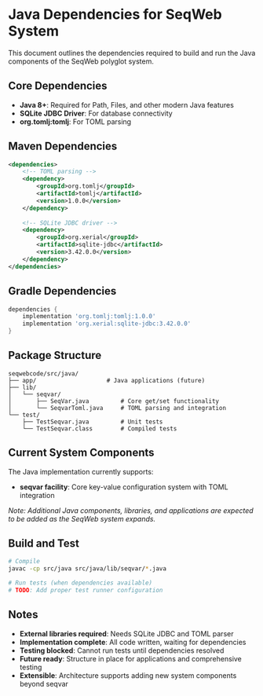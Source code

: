 # Java Dependencies for SeqWeb System

This document outlines the dependencies required to build and run the Java components of the SeqWeb polyglot system.

## Core Dependencies

- **Java 8+**: Required for Path, Files, and other modern Java features
- **SQLite JDBC Driver**: For database connectivity
- **org.tomlj:tomlj**: For TOML parsing

## Maven Dependencies

```xml
<dependencies>
    <!-- TOML parsing -->
    <dependency>
        <groupId>org.tomlj</groupId>
        <artifactId>tomlj</artifactId>
        <version>1.0.0</version>
    </dependency>
    
    <!-- SQLite JDBC driver -->
    <dependency>
        <groupId>org.xerial</groupId>
        <artifactId>sqlite-jdbc</artifactId>
        <version>3.42.0.0</version>
    </dependency>
</dependencies>
```

## Gradle Dependencies

```gradle
dependencies {
    implementation 'org.tomlj:tomlj:1.0.0'
    implementation 'org.xerial:sqlite-jdbc:3.42.0.0'
}
```

## Package Structure

```
seqwebcode/src/java/
├── app/                    # Java applications (future)
├── lib/
│   └── seqvar/
│       ├── SeqVar.java         # Core get/set functionality
│       └── SeqvarToml.java     # TOML parsing and integration
└── test/
    ├── TestSeqvar.java         # Unit tests
    └── TestSeqvar.class        # Compiled tests
```

## Current System Components

The Java implementation currently supports:

- **seqvar facility**: Core key-value configuration system with TOML integration

*Note: Additional Java components, libraries, and applications are expected to be added as the SeqWeb system expands.*

## Build and Test

```bash
# Compile
javac -cp src/java src/java/lib/seqvar/*.java

# Run tests (when dependencies available)
# TODO: Add proper test runner configuration
```

## Notes

- **External libraries required**: Needs SQLite JDBC and TOML parser
- **Implementation complete**: All code written, waiting for dependencies
- **Testing blocked**: Cannot run tests until dependencies resolved
- **Future ready**: Structure in place for applications and comprehensive testing
- **Extensible**: Architecture supports adding new system components beyond seqvar
